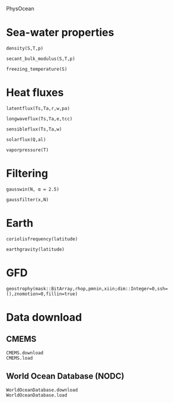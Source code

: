 
PhysOcean


# Sea-water properties


```@docs
density(S,T,p)
```

```@docs
secant_bulk_modulus(S,T,p)
```

```@docs
freezing_temperature(S)
```

# Heat fluxes

```@docs
latentflux(Ts,Ta,r,w,pa)
```

```@docs
longwaveflux(Ts,Ta,e,tcc)
```

```@docs
sensibleflux(Ts,Ta,w)
```

```@docs
solarflux(Q,al)
```

```@docs
vaporpressure(T)
```


# Filtering

```@docs
gausswin(N, α = 2.5)
```

```@docs
gaussfilter(x,N)
```

# Earth

```@docs
coriolisfrequency(latitude)
```

```@docs
earthgravity(latitude)
```

# GFD

```@docs
geostrophy(mask::BitArray,rhop,pmnin,xiin;dim::Integer=0,ssh=(),znomotion=0,fillin=true)
```



# Data download

## CMEMS

```@docs
CMEMS.download
CMEMS.load
```

## World Ocean Database (NODC)

```@docs
WorldOceanDatabase.download
WorldOceanDatabase.load
```
